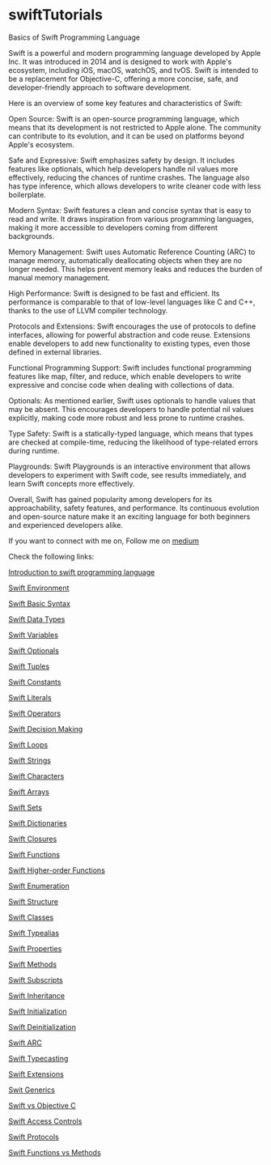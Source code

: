 # swiftTutorials
Basics of Swift Programming Language

Swift is a powerful and modern programming language developed by Apple Inc. It was introduced in 2014 and is designed to work with Apple's ecosystem, including iOS, macOS, watchOS, and tvOS. Swift is intended to be a replacement for Objective-C, offering a more concise, safe, and developer-friendly approach to software development.

Here is an overview of some key features and characteristics of Swift:

Open Source: Swift is an open-source programming language, which means that its development is not restricted to Apple alone. The community can contribute to its evolution, and it can be used on platforms beyond Apple's ecosystem. 

Safe and Expressive: Swift emphasizes safety by design. It includes features like optionals, which help developers handle nil values more effectively, reducing the chances of runtime crashes. The language also has type inference, which allows developers to write cleaner code with less boilerplate.

Modern Syntax: Swift features a clean and concise syntax that is easy to read and write. It draws inspiration from various programming languages, making it more accessible to developers coming from different backgrounds. 

Memory Management: Swift uses Automatic Reference Counting (ARC) to manage memory, automatically deallocating objects when they are no longer needed. This helps prevent memory leaks and reduces the burden of manual memory management.

High Performance: Swift is designed to be fast and efficient. Its performance is comparable to that of low-level languages like C and C++, thanks to the use of LLVM compiler technology. 

Protocols and Extensions: Swift encourages the use of protocols to define interfaces, allowing for powerful abstraction and code reuse. Extensions enable developers to add new functionality to existing types, even those defined in external libraries. 

Functional Programming Support: Swift includes functional programming features like map, filter, and reduce, which enable developers to write expressive and concise code when dealing with collections of data. 

Optionals: As mentioned earlier, Swift uses optionals to handle values that may be absent. This encourages developers to handle potential nil values explicitly, making code more robust and less prone to runtime crashes. 

Type Safety: Swift is a statically-typed language, which means that types are checked at compile-time, reducing the likelihood of type-related errors during runtime.

Playgrounds: Swift Playgrounds is an interactive environment that allows developers to experiment with Swift code, see results immediately, and learn Swift concepts more effectively. 

Overall, Swift has gained popularity among developers for its approachability, safety features, and performance. Its continuous evolution and open-source nature make it an exciting language for both beginners and experienced developers alike.

If you want to connect with me on, Follow me on [medium](https://medium.com/@baljitKaurGoraya) 

Check the following links:

[Introduction to swift programming language](https://medium.com/@baljitKaurGoraya/introduction-to-swift-6dc362a735c6)

[Swift Environment](https://medium.com/@baljitKaurGoraya/swift-environment-79577cee99c9)

[Swift Basic Syntax](https://medium.com/@baljitKaurGoraya/basic-syntax-of-swift-programming-language-53d85decb288)

[Swift Data Types](https://medium.com/@baljitKaurGoraya/swift-data-types-4c36518a5344)

[Swift Variables](https://medium.com/@baljitKaurGoraya/variables-in-swift-programming-language-4f0f3c0473ea)

[Swift Optionals](https://medium.com/@baljitKaurGoraya/optionals-in-swift-programming-language-7fb285c0c0bc)

[Swift Tuples](https://medium.com/@baljitKaurGoraya/tuples-in-swift-programming-language-4f33cc09e498)

[Swift Constants](https://medium.com/@baljitKaurGoraya/constants-in-swift-programming-language-34e1d57991ec)

[Swift Literals](https://medium.com/@baljitKaurGoraya/literals-in-swift-programming-language-8f64b5a48781)

[Swift Operators](https://medium.com/@baljitKaurGoraya/operators-in-swift-programming-language-70fe442eb87)

[Swift Decision Making](https://medium.com/@baljitKaurGoraya/decision-making-in-swift-programming-language-6ee953314c2c)

[Swift Loops](https://medium.com/@baljitKaurGoraya/loops-in-swift-programming-language-ab08002a4a3f)

[Swift Strings](https://medium.com/@baljitKaurGoraya/strings-in-swift-programming-language-f9bae3f34db7)

[Swift Characters](https://medium.com/@baljitKaurGoraya/characters-in-swift-programming-language-137a201353d6)

[Swift Arrays](https://medium.com/@baljitKaurGoraya/arrays-in-swift-programming-language-14463b683a7c)

[Swift Sets](https://medium.com/@baljitKaurGoraya/sets-in-swift-programming-language-67203be37d44)

[Swift Dictionaries](https://medium.com/@baljitKaurGoraya/dictionaries-in-swift-programming-language-ede6a3850131)

[Swift Closures](https://medium.com/swiftable/a-guide-to-closures-in-swift-368e6aca6d71)

[Swift Functions](https://medium.com/@baljitKaurGoraya/a-guide-to-functions-in-swift-ae9c74b35817)

[Swift Higher-order Functions](https://medium.com/@baljitKaurGoraya/understand-swifts-higher-order-functions-9dc97b1d7a9a)

[Swift Enumeration](https://medium.com/@baljitKaurGoraya/a-guide-to-enumeration-in-swift-caa326c430e8)

[Swift Structure](https://medium.com/@baljitKaurGoraya/a-brief-guide-to-structure-in-swift-d3f94d78b749)

[Swift Classes](https://medium.com/@baljitKaurGoraya/explore-class-in-swift-in-depth-4cd8487caf2b)

[Swift Typealias](https://medium.com/@baljitKaurGoraya/a-guide-to-typealias-in-swift-d3605cf8205a)

[Swift Properties](https://medium.com/@baljitKaurGoraya/what-are-properties-in-swift-bc4f4735f913)

[Swift Methods](https://medium.com/@baljitKaurGoraya/a-basic-guide-to-method-in-swift-8bb969abdeac)

[Swift Subscripts](https://medium.com/swiftfy/a-guide-to-subscripts-in-swift-68f1628cce97)

[Swift Inheritance](https://medium.com/swiftfy/inheritance-in-swift-7b676bcefc17)

[Swift Initialization](https://medium.com/swiftfy/a-guide-to-initialization-in-swift-5190bd7bfedf)

[Swift Deinitialization](https://medium.com/swiftfy/a-guide-to-initialization-in-swift-5190bd7bfedf)

[Swift ARC](https://medium.com/@baljitKaurGoraya/how-arc-works-in-swift-7601a73a3ae2)

[Swift Typecasting](https://medium.com/swiftfy/typecasting-in-swift-tips-tricks-b86962d6eafb)

[Swift Extensions](https://medium.com/swiftfy/extensions-in-swift-programming-language-f897d0175e06)

[Swit Generics](https://medium.com/@baljitKaurGoraya/power-of-swift-generics-c3b4cb3b1029)

[Swift vs Objective C](https://medium.com/swiftfy/difference-between-objective-c-and-swift-e53369ee2d4f)

[Swift Access Controls](https://medium.com/swiftfy/swift-access-control-with-example-7d6e17fcc117)

[Swift Protocols](https://medium.com/swiftfy/all-about-protocols-in-swift-57acb2cab440)

[Swift Functions vs Methods](https://medium.com/swiftfy/difference-between-function-and-method-in-swift-2c77ebc86379)
